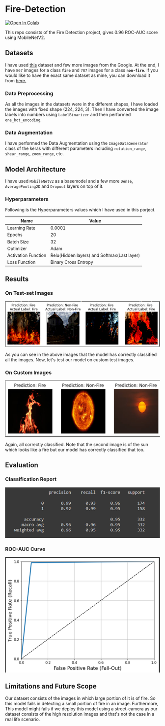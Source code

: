 # Fire-Detection
[![Open In Colab](https://colab.research.google.com/assets/colab-badge.svg)](https://colab.research.google.com/github/harshdhamecha/Fire-Detection/blob/main/Notebook/Fire-Detection.ipynb)  

This repo consists of the Fire Detection project, gives 0.96 ROC-AUC score using MobileNetV2. 

## Datasets 
I have used [this](https://www.kaggle.com/phylake1337/fire-dataset) dataset and few more images from the Google. At the end, I have `867` images for a class **`fire`** and `787` images for a class **`non-fire`**. If you would like to have the exact same dataset as mine, you can download it from [here.](https://drive.google.com/file/d/1CcjzRNUUrFLegSIZBZ3KQZhuRbGn_CCN/view?usp=sharing)

### Data Preprocessing
As all the images in the datasets were in the different shapes, I have loaded the images with fixed shape (224, 224, 3). Then I have converted the image labels into numbers using `LabelBinarizer` and then performed `one_hot_encoding`.

### Data Augmentation
I have performed the Data Augmentation using the `ImageDataGenerator` class of the keras with different parameters including `rotation_range`, `shear_range`, `zoom_range`, etc.

## Model Architecture
I have used `MobileNetV2` as a basemodel and a few more `Dense`, `AveragePooling2D` and `Dropout` layers on top of it.  

### Hyperparameters  

Following is the Hyperparameters values which I have used in this porject.  

Name | Value
-----|------
Learning Rate | 0.0001
Epochs | 20
Batch Size | 32
Optimizer | Adam
Activation Function | Relu(Hidden layers) and Softmax(Last layer)
Loss Function | Binary Cross Entropy

## Results 

### On Test-set Images
![](Results/test_set.PNG)  

As you can see in the above images that the model has correctly classified all the images. Now, let's test our model on custom test images. 
### On Custom Images
![](Results/custom_test_imgs.PNG)  

Again, all correctly classified. Note that the second image is of the sun which looks like a fire but our model has correctly classified that too. 
## Evaluation
### Classification Report
![](Results/classification-report.PNG)  

### ROC-AUC Curve
![](Results/roc-auc-curve.PNG)

## Limitations and Future Scope
Our dataset consists of the images in which large portion of it is of fire. So this model fails in detecting a small portion of fire in an image. Furthermore, This model might fails if we deploy this model using a street-camera as our dataset consists of the high resolution images and that's not the case in a real life scenario. 
